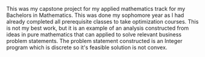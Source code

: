  This was my capstone project for my applied mathematics track for my Bachelors in Mathematics. This was done my sophomore year as I had already completed all prerequisite classes to take optimization courses.
 This is not my best work, but it is an example of an analysis constructed from ideas in pure mathematics that can applied to solve relevant business problem statements. 
 The problem statement constructed is an Integer program which is discrete so it's feasible solution is not convex.

